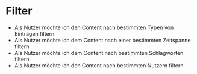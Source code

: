 # Filter

* Als Nutzer möchte ich den Content nach bestimmten Typen von Einträgen filtern
* Als Nutzer möchte ich dem Content nach einer bestimmten Zeitspanne filtern
* Als Nutzer möchte ich dem Content nach bestimmten Schlagworten filtern
* Als Nutzer möchte ich den Content nach bestimmten Nutzern filtern

